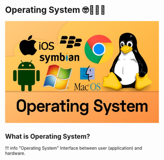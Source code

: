 # Operating System 🤓👨🏻‍💻

![Operating System](../images/os/Operating-System.jpg)

## What is Operating System?

!!! info "Operating System"
    Interface between user (application) and hardware.
